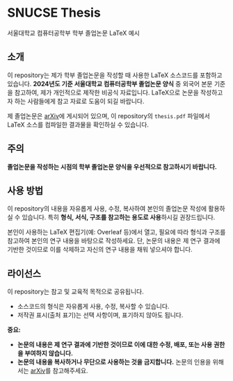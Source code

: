 # SNUCSE Thesis  
서울대학교 컴퓨터공학부 학부 졸업논문 LaTeX 예시

## 소개  
이 repository는 제가 학부 졸업논문을 작성할 때 사용한 LaTeX 소스코드를 포함하고 있습니다. **2024년도 기준 서울대학교 컴퓨터공학부 졸업논문 양식** 중 외국어 본문 기준을 참고하여, 제가 개인적으로 제작한 비공식 자료입니다. LaTeX으로 논문을 작성하고자 하는 사람들에게 참고 자료로 도움이 되길 바랍니다.  

제 졸업논문은 [arXiv](https://arxiv.org/abs/2412.15295)에 게시되어 있으며, 이 repository의 `thesis.pdf` 파일에서 LaTeX 소스를 컴파일한 결과물을 확인하실 수 있습니다.  

## 주의  
**졸업논문을 작성하는 시점의 학부 졸업논문 양식을 우선적으로 참고하시기 바랍니다.**

## 사용 방법  
이 repository의 내용을 자유롭게 사용, 수정, 복사하여 본인의 졸업논문 작성에 활용하실 수 있습니다. 특히 **형식, 서식, 구조를 참고하는 용도로 사용**하시길 권장드립니다.  

본인이 사용하는 LaTeX 편집기(예: Overleaf 등)에서 열고, 필요에 따라 형식과 구조를 참고하여 본인의 연구 내용을 바탕으로 작성하세요. 단, 논문의 내용은 제 연구 결과에 기반한 것이므로 이를 삭제하고 자신의 연구 내용을 채워 넣으셔야 합니다.  

## 라이선스  
이 repository는 참고 및 교육적 목적으로 공유됩니다.  
- 소스코드의 형식은 자유롭게 사용, 수정, 복사할 수 있습니다.  
- 저작권 표시(출처 표기)는 선택 사항이며, 표기하지 않아도 됩니다.  

**중요:**  
- **논문의 내용은 제 연구 결과에 기반한 것이므로 이에 대한 수정, 배포, 또는 사용 권한을 부여하지 않습니다.**  
- **논문의 내용을 복사하거나 무단으로 사용하는 것을 금지합니다.** 논문의 인용을 위해서는 [arXiv](https://arxiv.org/abs/2412.15295)를 참고해주세요.